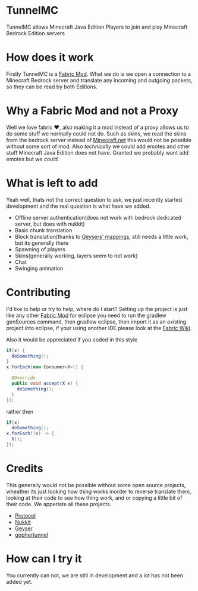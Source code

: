 # TunnelMC

TunnelMC allows Minecraft Java Edition Players to join and play Minecraft Bedrock Edition servers

# How does it work
Firstly TunnelMC is a [Fabric Mod](https://fabricmc.net/). What we do is we open a connection to a Minecraft Bedrock server and translate any incoming and outgoing packets, so they can be read by both Editions.

# Why a Fabric Mod and not a Proxy
Well we love fabric ❤️, also making it a mod instead of a proxy allows us to do some stuff we normally could not do. Such as skins, we read the skins from the bedrock server instead of [Minecraft.net](https://minecraft.net/) this would not be possible without some sort of mod. Also *technically* we could add emotes and other stuff Minecraft Java Edition does not have. Granted we probably wont add emotes but we *could*.

# What is left to add
Yeah well, thats not the correct question to ask, we just recently started development and the real question is what have we added.
- Offline server authentication(does not work with bedrock dedicated server, but does with nukkit)
- Basic chunk translation
- Block translation(thanks to [Geysers' mappings](https://github.com/GeyserMC/mappings), still needs a little work, but its generally there
- Spawning of players
- Skins(generally working, layers seem to not work)
- Chat
- Swinging animation

# Contributing
I'd like to help or try to help, where do I start? Setting up the project is just like any other [Fabric Mod](https://fabricmc.net/) for eclipse you need to run the gradlew genSources command, then gradlew eclipse, then import it as an existing project into eclipse, if your using another IDE please look at the [Fabric Wiki](https://fabricmc.net/wiki/tutorial:setup).

Also it would be appreciated if you coded in this style
```java
if(x) {
  doSomething();
}
x.forEach(new Consumer<X>() {

  @Override
  public void accept(X x) {
    doSomething();
  }
});
```
rather then
```java
if(x)
  doSomething();
x.forEach((x) -> {
  X();
});
```

# Credits
This generally would not be possible without some open source projects, wheather its just looking how thing works inorder to reverse translate them, looking at their code to see how thing work, and or copying a little bit of their code. We apperiate all these projects.
- [Protocol](https://github.com/CloudburstMC/Protocol)
- [Nukkit](https://github.com/CloudburstMC/Nukkit)
- [Geyser](https://github.com/GeyserMC/Geyser)
- [gophertunnel](https://github.com/Sandertv/gophertunnel)

# How can I try it
You currently can not, we are still in development and a lot has not been added yet.
